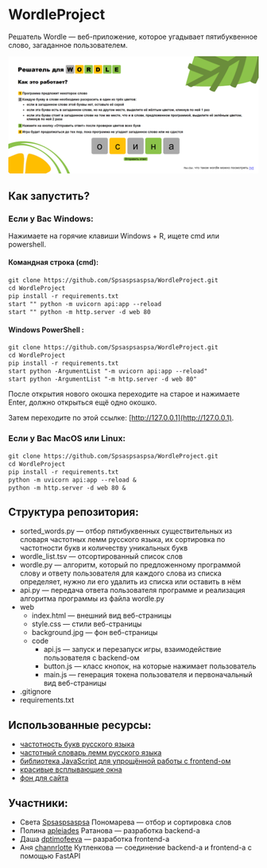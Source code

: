 # WordleProject

Решатель Wordle — веб-приложение, которое угадывает пятибуквенное слово, загаданное пользователем.

![image](img/screen.png)

## Как запустить?

### Если у Вас Windows:

Нажимаете на горячие клавиши Windows + R, ищете cmd или powershell.

#### Командная строка (cmd):

```shell
git clone https://github.com/Spsaspsaspsa/WordleProject.git
cd WordleProject
pip install -r requirements.txt
start "" python -m uvicorn api:app --reload 
start "" python -m http.server -d web 80 
```

#### Windows PowerShell :

```shell
git clone https://github.com/Spsaspsaspsa/WordleProject.git
cd WordleProject
pip install -r requirements.txt
start python -ArgumentList "-m uvicorn api:app --reload"
start python -ArgumentList "-m http.server -d web 80"
```

После открытия нового окошка переходите на старое и нажимаете Enter, должно открыться ещё одно окошко.

Затем переходите по этой ссылке: [http://127.0.0.1](http://127.0.0.1).

### Если у Вас MacOS или Linux:

```shell
git clone https://github.com/Spsaspsaspsa/WordleProject.git
cd WordleProject
pip install -r requirements.txt
python -m uvicorn api:app --reload &
python -m http.server -d web 80 &
```

## Структура репозитория:

- sorted_words.py — отбор пятибуквенных существительных из словаря частотных лемм русского языка, их сортировка по частотности букв и количеству уникальных букв
- wordle_list.tsv — отсортированный список слов
- wordle.py — алгоритм, который по предложенному программой слову и ответу пользователя для каждого слова из списка определяет, нужно ли его удалить из списка или оставить в нём
- api.py — передача ответа пользователя программе и реализация алгоритма программы из файла wordle.py
- web
  - index.html — внешний вид веб-страницы
  - style.css — стили веб-страницы
  - background.jpg — фон веб-страницы
  - code
    - api.js — запуск и перезапуск игры, взаимодействие пользователя с backend-ом
    - button.js — класс кнопок, на которые нажимает пользователь
    - main.js — генерация токена пользователя и первоначальный вид веб-страницы
- .gitignore
- requirements.txt


## Использованные ресурсы:
- [частотность букв русского языка](http://dict.ruslang.ru/freq.php?act=show&dic=freq_letters&title=%D7%E0%F1%F2%EE%F2%ED%EE%F1%F2%FC%20%E1%F3%EA%E2%20%F0%F3%F1%F1%EA%EE%E3%EE%20%E0%EB%F4%E0%E2%E8%F2%E0)
- [частотный словарь лемм русского языка](http://dict.ruslang.ru/freq.php?act=show&dic=freq_freq&title=%D7%E0%F1%F2%EE%F2%ED%FB%E9%20%F1%EF%E8%F1%EE%EA%20%EB%E5%EC%EC)
- [библиотека JavaScript для упрощённой работы с frontend-ом](https://p5js.org/)
- [красивые всплывающие окна](https://sweetalert2.github.io/)
- [фон для сайта](https://ru.freepik.com/free-vector/tangerine-fruit-blue-background-design-resource_34371798.htm#fromView=image_search_similar&page=1&position=30&uuid=53836c59-0807-4d97-963b-a44b9ae6b815)

## Участники:

- Света [Spsaspsaspsa](https://github.com/Spsaspsaspsa) Пономарева — отбор и сортировка слов
- Полина [apleiades](https://github.com/apleiades) Ратанова — разработка backend-а
- Даша [dptimofeeva](https://github.com/dptimofeeva)  — разработка frontend-а
- Аня [channrlotte](https://github.com/channrlotte) Кутленкова — соединение backend-а и frontend-а с помощью FastAPI
